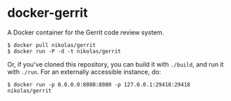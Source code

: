 docker-gerrit
=============

A Docker container for the Gerrit code review system.

    $ docker pull nikolas/gerrit
    $ docker run -P -d -t nikolas/gerrit

Or, if you've cloned this repository, you can build it with `./build`, and
run it with `./run`. For an externally accessible instance, do:

    $ docker run -p 0.0.0.0:8080:8080 -p 127.0.0.1:29418:29418 nikolas/gerrit
